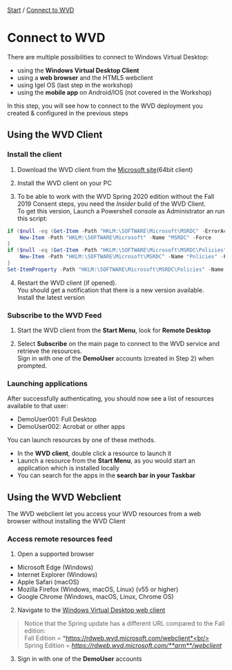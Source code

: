 [Start](/CA-Microsoft-WVD_ARM-Workshop/) / [Connect to WVD](/CA-Microsoft-WVD_ARM-Workshop/Connect%20to%20WVD)
# Connect to WVD

There are multiple possibilities to connect to Windows Virtual Desktop: 
* using the **Windows Virtual Desktop Client** 
* using a **web browser** and the HTML5 webclient
* using Igel OS (last step in the workshop)
* using the **mobile app** on Android/IOS (not covered in the Workshop)

In this step, you will see how to connect to the WVD deployment you created & configured in the previous steps

## Using the WVD Client

### Install the client

1. Download the WVD client from the [Microsoft site](https://go.microsoft.com/fwlink/?linkid=2068602)(64bit client)

2. Install the WVD client on your PC

3. To be able to work with the WVD Spring 2020 edition without the Fall 2019 Consent steps, you need the *Insider* build of the WVD Client.<br/>
To get this version, Launch a Powershell console as Administrator an run this script:
```powershell
if ($null -eq (Get-Item -Path "HKLM:\SOFTWARE\Microsoft\MSRDC" -ErrorAction SilentlyContinue)) {
    New-Item -Path "HKLM:\SOFTWARE\Microsoft" -Name "MSRDC" -Force
}
if ($null -eq (Get-Item -Path "HKLM:\SOFTWARE\Microsoft\MSRDC\Policies" -ErrorAction SilentlyContinue)) {
    New-Item -Path "HKLM:\SOFTWARE\Microsoft\MSRDC" -Name "Policies" -Force
}
Set-ItemProperty -Path "HKLM:\SOFTWARE\Microsoft\MSRDC\Policies" -Name "ReleaseRing" -Value "insider" -Force
```

4. Restart the WVD client (if opened). <br/>
You should get a notification that there is a new version available.<br/>
Install the latest version


### Subscribe to the WVD Feed

1. Start the WVD client from the **Start Menu**, look for **Remote Desktop**

2. Select **Subscribe** on the main page to connect to the WVD service and retrieve the resources.<br/>
Sign in with one of the **DemoUser** accounts (created in Step 2) when prompted.

### Launching applications

After successfully authenticating, you should now see a list of resources available to that user:
* DemoUser001: Full Desktop
* DemoUser002: Acrobat or other apps

You can launch resources by one of these methods.

* In the **WVD client**, double click a resource to launch it
* Launch a resource from the **Start Menu**, as you would start an application which is installed locally
* You can search for the apps in the **search bar in your Taskbar**

## Using the WVD Webclient

The WVD webclient let you access your WVD resources from a web browser without installing the WVD Client

### Access remote resources feed

1. Open a supported browser
* Microsoft Edge (Windows)
* Internet Explorer (Windows)
* Apple Safari (macOS)
* Mozilla Firefox (Windows, macOS, Linux) (v55 or higher)
* Google Chrome (Windows, macOS, Linux, Chrome OS)

2. Navigate to the [Windows Virtual Desktop web client](https://rdweb.wvd.microsoft.com/arm/webclient)<br/>
 > Notice that the Spring update has a different URL compared to the Fall edition:<br/>
 > Fall Edition = *https://rdweb.wvd.microsoft.com/webclient*<br/>
 > Spring Edition = *https://rdweb.wvd.microsoft.com/**arm**/webclient*

3. Sign in with one of the **DemoUser** accounts


<script type="text/javascript">
    setTimeout(function() { 
            document.getElementById("sidebar").style.display = "none";
            document.getElementById("main-content").style.width = "90%"
            var x = document.getElementsByClassName('inner clearfix'); 
            x[0].style.width = "75%";
            var x = document.getElementsByClassName('inner'); 
            x[0].style.width = "90%";
            var x = document.getElementsByTagName('h1'); 
            x[0].style.width = "90%";
            x[0].style.textAlign = "center"
            x[0].innerHTML = "Microsoft & Cloud-Architect WVD Workshop"
        }, 250);
</script>